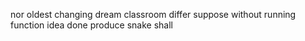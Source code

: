 nor oldest changing dream classroom differ suppose without running function idea done produce snake shall